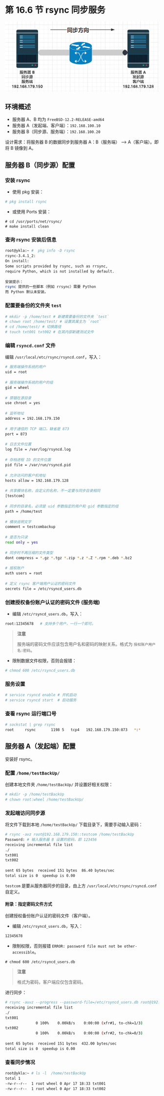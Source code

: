 # 第 16.6 节 rsync 同步服务

![](../.gitbook/assets/image.png)

## 环境概述

- 服务器 A、B 均为 `FreeBSD-12.2-RELEASE-amd64`
- 服务器 A（发起端、客户端）：`192.168.100.10`
- 服务器 B（同步源、服务端）：`192.168.100.20`

设计需求：将服务器 B 的数据同步到服务器 A：B（服务端） ——> A（客户端）。即将 B 镜像到 A。

## 服务器 B（同步源）配置

### 安装 rsync

- 使用 pkg 安装：

```sh
# pkg install rsync
```

- 或使用 Ports 安装：

```
# cd /usr/ports/net/rsync/ 
# make install clean
```

### 查询 rsync 安装后信息

```sh
root@ykla:~ #  pkg info -D rsync
rsync-3.4.1_2:
On install:
Some scripts provided by rsync, such as rrsync,
require Python, which is not installed by default.

安装提示：  
rsync 提供的一些脚本（例如 rrsync）需要 Python
而 Python 默认未安装。
```

### 配置要备份的文件夹 `test`


```sh
# mkdir -p /home/test # 新建需要备份的文件夹 `test`
# chown root /home/test/ # 设置其属主为 `root`
# cd /home/test/ # 切换路径
# touch txt001 txt002 # 在其内部新建测试文件
```

### 编辑 `rsyncd.conf` 文件


编辑 `/usr/local/etc/rsync/rsyncd.conf`，写入：

```sh
# 服务端操作系统的用户
uid = root

# 服务端操作系统的用户的组
gid = wheel

# 禁锢在源目录
use chroot = yes

# 监听地址
address = 192.168.179.150

# 用于通信的 TCP 端口，缺省是 873
port = 873

# 日志文件位置
log file = /var/log/rsyncd.log

# 存档进程 ID 的文件位置
pid file = /var/run/rsyncd.pid

# 允许访问的客户机地址
hosts allow = 192.168.179.128

# 共享模块名称，自定义的名称，不一定要与同步目录相同
[testcom]

# 同步的目录名，必须是 uid 参数指定的用户和 gid 参数指定的组
path = /home/test

# 模块说明文字
comment = testcombackup

# 是否为只读
read only = yes

# 同步时不再压缩的文件类型
dont compress = *.gz *.tgz *.zip *.z *.Z *.rpm *.deb *.bz2

# 授权账户
auth users = root

# 定义 rsync 客户端用户认证的密码文件
secrets file = /etc/rsyncd_users.db
```

### 创建授权备份账户认证的密码文件 (服务端)

- 编辑 `/etc/rsyncd_users.db`，写入：

```sh
root:12345678   # 支持多个用户，一行一个即可。
```

>**注意**
>
>服务端的密码文件应该包含用户名和密码的映射关系。格式为 `授权账户用户名:密码`。

- 限制数据文件权限，否则会报错：

```sh
# chmod 600 /etc/rsyncd_users.db
```

### 服务设置

```sh
# service rsyncd enable # 开机启动
# service rsyncd start  # 启动服务
```

### 查看 rsync 运行端口号

```sh
# sockstat | grep rsync
root     rsync       1198 5   tcp4   192.168.179.150:873   *:*
```

## 服务器 A（发起端）配置

安装好 rsync。

### 配置 `/home/testBackUp/`

创建本地文件夹 `/home/testBackUp/` 并设置好相关权限：

```sh
# mkdir -p /home/testBackUp
# chown root:wheel /home/testBackUp/
```

### 发起端访问同步源

将文件下载到本地 `/home/testBackUp/` 下载目录下，需要手动输入密码：

```sh
# rsync -avz root@192.168.179.150::testcom /home/testBackUp
Password: # 输入服务器 B 设置的密码，即 123456
receiving incremental file list
./
txt001
txt002

sent 65 bytes  received 151 bytes  86.40 bytes/sec
total size is 0  speedup is 0.00
```

`testcom` 是要从服务器同步的目录，由上方 `/usr/local/etc/rsync/rsyncd.conf` 自定义。

#### 附录：指定密码文件方式

创建授权备份账户认证的密码文件（客户端）。

- 编辑 `/etc/rsyncd_users.db`，写入：

```sh
12345678          
```

- 限制权限，否则报错 `ERROR: password file must not be other-accessible`。

```
# chmod 600 /etc/rsyncd_users.db
```

>**注意**
>
>格式为密码，客户端应仅包含密码。

进行同步：

```sh
# rsync -auvz --progress --password-file=/etc/rsyncd_users.db root@192.168.179.150::testcom /home/testBackUp
receiving incremental file list
./
txt001
              0 100%    0.00kB/s    0:00:00 (xfr#1, to-chk=1/3)
txt002
              0 100%    0.00kB/s    0:00:00 (xfr#2, to-chk=0/3)

sent 65 bytes  received 151 bytes  432.00 bytes/sec
total size is 0  speedup is 0.00
```

### 查看同步情况

```sh
root@ykla:~ # ls -l  /home/testBackUp
total 1
-rw-r--r--  1 root wheel 0 Apr 17 18:33 txt001
-rw-r--r--  1 root wheel 0 Apr 17 18:33 txt002
```

